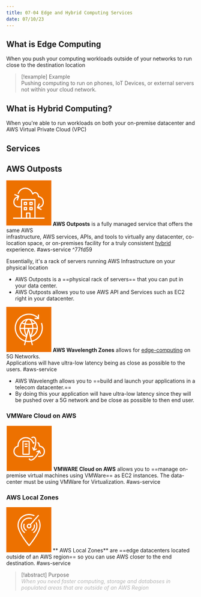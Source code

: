 ```yaml
---
title: 07-04 Edge and Hybrid Computing Services
date: 07/10/23
---
```


## What is Edge Computing

When you push your computing workloads outside of your networks to run close to the destination location 

 > 
 > \[!example\] Example  
 > Pushing computing to run on phones, IoT Devices, or external servers not within your cloud network.

## What is Hybrid Computing?

When you're able to run workloads on both your on-premise datacenter and AWS Virtual Private Cloud (VPC)

## Services

## AWS Outposts

![35](../../images/icons/Outposts_Icon.png) **AWS Outposts** is a fully managed service that offers the same AWS  
infrastructure, AWS services, APIs, and tools to virtually any datacenter, co-location space, or on-premises facility for a truly consistent [hybrid](../01%20Cloud%20Concepts/01-08%20Cloud%20Computing%20Deployment%20Models.md#hybrid-cloud) experience. #aws-service  ^77fd59

Essentially, it's a rack of servers running AWS Infrastructure on your physical location

* AWS Outposts is a ==physical rack of servers== that you can put in your data center. 
* AWS Outposts allows you to use AWS API and Services such as EC2 right in your datacenter.

![35](../../images/icons/Wavelength_Zones_Icon.png) **AWS Wavelength Zones** allows for [edge-computing](07-04%20Edge%20and%20Hybrid%20Computing%20Services.md#what-is-edge-computing) on 5G Networks.  
Applications will have ultra-low latency being as close as possible to the users. #aws-service

* AWS Wavelength allows you to ==build and launch your applications in a telecom datacenter.==
* By doing this your application will have ultra-low latency since they will be pushed over a 5G network and be close as possible to then end user. 

### VMWare Cloud on AWS

![35](../../images/icons/VMWare_on_Cloud_Icon.png)  **VMWARE Cloud on AWS** allows you to ==manage on-premise virtual machines using VMWare== as EC2 instances. The data-center must be using VMWare for Virtualization. #aws-service 

### AWS Local Zones

![35](../../images/icons/Local_Zones_Icon.png) ** AWS Local Zones\*\* are ==edge datacenters located outside of an AWS region== so you can use AWS closer to the end destination. #aws-service 

 > 
 > \[!abstract\] Purpose  
 > <em style="color:#b5b5b5">When you need faster computing, storage and databases in populated areas that are outside of an AWS Region</em>
